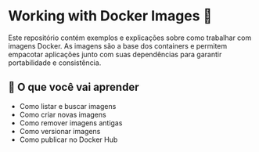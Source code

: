 # Working with Docker Images 🐳

Este repositório contém exemplos e explicações sobre como trabalhar com imagens Docker.
As imagens são a base dos containers e permitem empacotar aplicações junto com suas dependências para garantir portabilidade e consistência.

## 📌 O que você vai aprender

- Como listar e buscar imagens
- Como criar novas imagens
- Como remover imagens antigas
- Como versionar imagens
- Como publicar no Docker Hub
